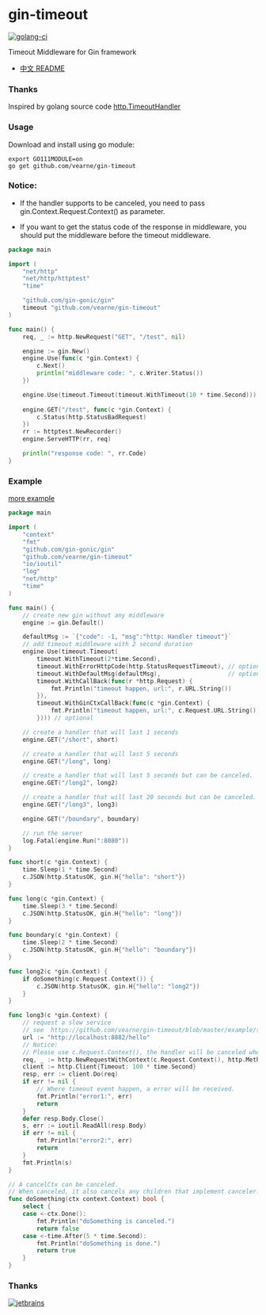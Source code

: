 # gin-timeout
[![golang-ci](https://github.com/vearne/gin-timeout/actions/workflows/golang-ci.yml/badge.svg)](https://github.com/vearne/gin-timeout/actions/workflows/golang-ci.yml)

Timeout Middleware for Gin framework


* [中文 README](https://github.com/vearne/gin-timeout/blob/master/README_zh.md)

### Thanks
Inspired by golang source code [http.TimeoutHandler](https://github.com/golang/go/blob/5f3dabbb79fb3dc8eea9a5050557e9241793dce3/src/net/http/server.go#L3255)

### Usage
Download and install using go module:
```
export GO111MODULE=on
go get github.com/vearne/gin-timeout
```

### Notice:
- If the handler supports to be canceled, you need to pass gin.Context.Request.Context() as parameter.

- If you want to get the status code of the response in middleware, you should put the middleware before the timeout middleware.
```go
package main

import (
	"net/http"
	"net/http/httptest"
	"time"

	"github.com/gin-gonic/gin"
	timeout "github.com/vearne/gin-timeout"
)

func main() {
	req, _ := http.NewRequest("GET", "/test", nil)

	engine := gin.New()
	engine.Use(func(c *gin.Context) {
		c.Next()
		println("middleware code: ", c.Writer.Status())
	})

	engine.Use(timeout.Timeout(timeout.WithTimeout(10 * time.Second)))
	
	engine.GET("/test", func(c *gin.Context) {
		c.Status(http.StatusBadRequest)
	})
	rr := httptest.NewRecorder()
	engine.ServeHTTP(rr, req)

	println("response code: ", rr.Code)
}
```

### Example
[more example](https://github.com/vearne/gin-timeout/tree/master/example)
```go
package main

import (
	"context"
	"fmt"
	"github.com/gin-gonic/gin"
	"github.com/vearne/gin-timeout"
	"io/ioutil"
	"log"
	"net/http"
	"time"
)

func main() {
	// create new gin without any middleware
	engine := gin.Default()

	defaultMsg := `{"code": -1, "msg":"http: Handler timeout"}`
	// add timeout middleware with 2 second duration
	engine.Use(timeout.Timeout(
		timeout.WithTimeout(2*time.Second),
		timeout.WithErrorHttpCode(http.StatusRequestTimeout), // optional
		timeout.WithDefaultMsg(defaultMsg),                   // optional
		timeout.WithCallBack(func(r *http.Request) {
			fmt.Println("timeout happen, url:", r.URL.String())
		}),
		timeout.WithGinCtxCallBack(func(c *gin.Context) {
			fmt.Println("timeout happen, url:", c.Request.URL.String())
		}))) // optional

	// create a handler that will last 1 seconds
	engine.GET("/short", short)

	// create a handler that will last 5 seconds
	engine.GET("/long", long)

	// create a handler that will last 5 seconds but can be canceled.
	engine.GET("/long2", long2)

	// create a handler that will last 20 seconds but can be canceled.
	engine.GET("/long3", long3)

	engine.GET("/boundary", boundary)

	// run the server
	log.Fatal(engine.Run(":8080"))
}

func short(c *gin.Context) {
	time.Sleep(1 * time.Second)
	c.JSON(http.StatusOK, gin.H{"hello": "short"})
}

func long(c *gin.Context) {
	time.Sleep(3 * time.Second)
	c.JSON(http.StatusOK, gin.H{"hello": "long"})
}

func boundary(c *gin.Context) {
	time.Sleep(2 * time.Second)
	c.JSON(http.StatusOK, gin.H{"hello": "boundary"})
}

func long2(c *gin.Context) {
	if doSomething(c.Request.Context()) {
		c.JSON(http.StatusOK, gin.H{"hello": "long2"})
	}
}

func long3(c *gin.Context) {
	// request a slow service
	// see  https://github.com/vearne/gin-timeout/blob/master/example/slow_service.go
	url := "http://localhost:8882/hello"
	// Notice:
	// Please use c.Request.Context(), the handler will be canceled where timeout event happen.
	req, _ := http.NewRequestWithContext(c.Request.Context(), http.MethodGet, url, nil)
	client := http.Client{Timeout: 100 * time.Second}
	resp, err := client.Do(req)
	if err != nil {
		// Where timeout event happen, a error will be received.
		fmt.Println("error1:", err)
		return
	}
	defer resp.Body.Close()
	s, err := ioutil.ReadAll(resp.Body)
	if err != nil {
		fmt.Println("error2:", err)
		return
	}
	fmt.Println(s)
}

// A cancelCtx can be canceled.
// When canceled, it also cancels any children that implement canceler.
func doSomething(ctx context.Context) bool {
	select {
	case <-ctx.Done():
		fmt.Println("doSomething is canceled.")
		return false
	case <-time.After(5 * time.Second):
		fmt.Println("doSomething is done.")
		return true
	}
}
```

### Thanks
[![jetbrains](img/jetbrains.svg)](https://www.jetbrains.com/community/opensource/#support)



